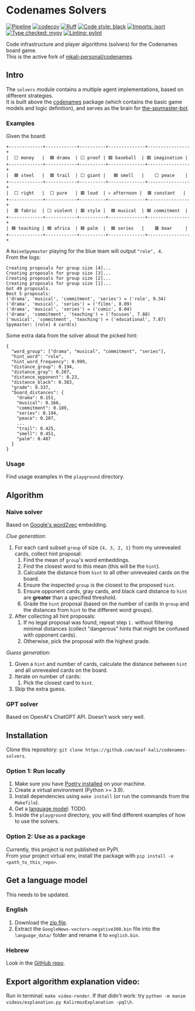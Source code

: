 # Codenames Solvers

[![Pipeline](https://github.com/asaf-kali/codenames-solvers/actions/workflows/pipeline.yml/badge.svg)](https://github.com/asaf-kali/codenames-solvers/actions/workflows/pipeline.yml)
[![codecov](https://codecov.io/gh/asaf-kali/codenames-solvers/graph/badge.svg?token=IC3M4G19B6)](https://codecov.io/gh/asaf-kali/codenames-solvers)
[![Ruff](https://img.shields.io/endpoint?url=https://raw.githubusercontent.com/astral-sh/ruff/main/assets/badge/v2.json)](https://github.com/astral-sh/ruff)
[![Code style: black](https://img.shields.io/badge/code%20style-black-111111.svg)](https://github.com/psf/black)
[![Imports: isort](https://img.shields.io/badge/imports-isort-%231674b1)](https://pycqa.github.io/isort/)
[![Type checked: mypy](https://img.shields.io/badge/type%20check-mypy-22aa11)](http://mypy-lang.org/)
[![Linting: pylint](https://img.shields.io/badge/linting-pylint-22aa11)](https://github.com/pylint-dev/pylint)

Code infrastructure and player algorithms (solvers) for the Codenames board game. \
This is the active fork of [mkali-personal/codenames](https://github.com/mkali-personal/codenames).


[//]: # ([![Video]&#40;https://github.com/asaf-kali/codenames-solvers/actions/workflows/video.yml/badge.svg&#41;]&#40;https://github.com/asaf-kali/codenames-solvers/actions/workflows/video.yml&#41;)

## Intro

The `solvers` module contains a multiple agent implementations, based on different strategies. \
It is built above the [codenames](https://github.com/asaf-kali/codenames) package (which contains the basic game models
and logic definition), and serves as the brain
for [the-spymaster-bot](https://github.com/asaf-kali/the-spymaster-bot).

### Examples

Given the board:

```
+-------------+------------+----------+--------------+----------------+
|  ‎⬜ money   |  ‎🟦 drama  | ‎⬜ proof | ‎🟥 baseball  | ‎🟥 imagination |
+-------------+------------+----------+--------------+----------------+
|  ‎🟦 steel   |  ‎🟥 trail  | ‎⬜ giant |   ‎🟦 smell   |    ‎⬜ peace    |
+-------------+------------+----------+--------------+----------------+
|  ‎⬜ right   |  ‎⬜ pure   | ‎🟥 loud  | ‎💀 afternoon |  ‎🟥 constant   |
+-------------+------------+----------+--------------+----------------+
|  ‎🟥 fabric  | ‎⬜ violent | ‎🟥 style |  ‎🟦 musical  | ‎🟦 commitment  |
+-------------+------------+----------+--------------+----------------+
| ‎🟦 teaching | ‎🟦 africa  | ‎🟦 palm  |  ‎🟦 series   |    ‎🟥 bear     |
+-------------+------------+----------+--------------+----------------+
```

A `NaiveSpymaster` playing for the blue team will output `"role", 4`. \
From the logs:

```
Creating proposals for group size [4]...
Creating proposals for group size [3]...
Creating proposals for group size [2]...
Creating proposals for group size [1]...
Got 49 proposals.
Best 5 proposals:
('drama', 'musical', 'commitment', 'series') = ('role', 9.34)
('drama', 'musical', 'series') = ('films', 8.09)
('drama', 'musical', 'series') = ('comic', 8.04)
('drama', 'commitment', 'teaching') = ('focuses', 7.88)
('musical', 'commitment', 'teaching') = ('educational', 7.87)
Spymaster: [role] 4 card(s)
```

Some extra data from the solver about the picked hint:

```
{
  "word_group": ["drama", "musical", "commitment", "series"],
  "hint_word": "role",
  "hint_word_frequency": 0.999,
  "distance_group": 0.194,
  "distance_gray": 0.207,
  "distance_opponent": 0.23,
  "distance_black": 0.383,
  "grade": 9.337,
  "board_distances": {
    "drama": 0.151,
    "musical": 0.166,
    "commitment": 0.189,
    "series": 0.194,
    "peace": 0.207,
    ...
    "trail": 0.425,
    "smell": 0.451,
    "palm": 0.487
  }
}
```

### Usage

Find usage examples in the `playground` directory.

## Algorithm

### Naive solver

Based on [Google's word2vec](https://code.google.com/archive/p/word2vec/) embedding.

*Clue generation*:

1. For each card subset `group` of size `{4, 3, 2, 1}` from my unrevealed cards, collect hint proposal:
    1. Find the mean of `group`'s word embeddings.
    2. Find the closest word to this mean (this will be the `hint`).
    3. Calculate the distance from `hint` to all other unrevealed cards on the board.
    4. Ensure the inspected `group` is the closest to the proposed `hint`.
    5. Ensure opponent cards, gray cards, and black card distance to `hint` are **greater** than a specified threshold.
    6. Grade the `hint` proposal (based on the number of cards in `group` and the distances from `hint` to the different
       word groups).
2. After collecting all hint proposals:
    1. If no legal proposal was found, repeat step `1.` without filtering minimal distances (collect "dangerous" hints
       that might be confused with opponent cards).
    2. Otherwise, pick the proposal with the highest grade.

*Guess generation*:

1. Given a `hint` and number of cards, calculate the distance between `hint` and all unrevealed cards on the board.
2. Iterate on number of cards:
    1. Pick the closest card to `hint`.
3. Skip the extra guess.

### GPT solver

Based on OpenAI's ChatGPT API. Doesn't work very well.

## Installation

Clone this repository: `git clone https://github.com/asaf-kali/codenames-solvers`.

### Option 1: Run locally

1. Make sure you have [Poetry installed](https://python-poetry.org/docs/#installation) on your machine.
2. Create a virtual environment (Python >= 3.9).
3. Install dependencies using `make install` (or run the commands from the `Makefile`).
4. Get a [language model](#get-a-language-model): TODO.
5. Inside the `playground` directory, you will find different examples of how to use the solvers.

### Option 2: Use as a package

Currently, this project is not published on PyPI. \
From your project virtual env, install the package with `pip install -e <path_to_this_repo>`.

## Get a language model

This needs to be updated.

### English

1. Download the [zip file](https://drive.google.com/file/d/0B7XkCwpI5KDYNlNUTTlSS21pQmM/edit?usp=sharing).
2. Extract the `GoogleNews-vectors-negative300.bin` file into the `language_data/`
   folder and rename it to `english.bin`.

### Hebrew

Look in the [GitHub repo](https://github.com/Ronshm/hebrew-word2vec).

## Export algorithm explanation video:

Run in terminal: `make video-render`.
If that didn't work: try `python -m manim videos/explanation.py KalirmozExplanation -pql\h`.
